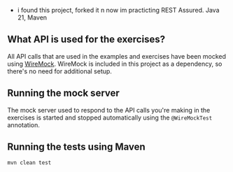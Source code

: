 
- i found this project, forked it n now im practicting REST Assured. Java 21, Maven 
  




What API is used for the exercises?
---
All API calls that are used in the examples and exercises have been mocked using [WireMock](http://wiremock.org/). WireMock is included in this project as a dependency, so there's no need for additional setup.

Running the mock server
---
The mock server used to respond to the API calls you're making in the exercises is started and stopped automatically using the `@WireMockTest` annotation.

Running the tests using Maven
---

```bash
mvn clean test
```

